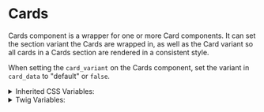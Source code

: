 <!-- This is the general documentation layout. Add or remove any sections as needed, but try to stay consistent across components. -->
# Cards

Cards component is a wrapper for one or more Card components. It can set the section variant the Cards are wrapped in, as well as the Card variant so all cards in a Cards section are rendered in a consistent style.

When setting the `card_variant` on the Cards component, set the variant in `card_data` to "default" or `false`.


<details>
  <summary>Inherited CSS Variables:</summary>
  - `--color`
  - **See `Molecules: Section` component for additional values**
</details>

<details>
  <summary>Twig Variables:</summary>
  ```
  variant: "default",
  card_width: "30ch",
  card_variant: "default",
  items: [
    card_data: {
      variant: "default",
      media: '...',
      icon_data: {
        icon: "speaker",
        color: false,
        attributes: new drupalAttribute(),
      },
      heading: "Heading For A Card",
      text: "<p>...</p>",
      button: {
        label: "Button",
        href: "#",
        variant: "primary",
      },
    },
    {...},
  ],
  ```
</details>
